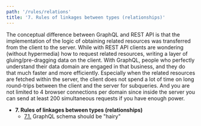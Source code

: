```yaml
---
path: '/rules/relations'
title: '7. Rules of linkages between types (relationships)'
---
```


The conceptual difference between GraphQL and REST API is that the implementation of the logic of obtaining related resources was transferred from the client to the server. While with REST API clients are wondering (without hypermedia) how to request related resources, writing a layer of gluing/pre-dragging data on the client. With GraphQL, people who perfectly understand their data domain are engaged in that business, and they do that much faster and more efficiently. Especially when the related resources are fetched within the server, the client does not spend a lot of time on long round-trips between the client and the server for subqueries. And you are not limited to 4 browser connections per domain since inside the server you can send at least 200 simultaneous requests if you have enough power.

- **7. Rules of linkages between types (relationships)**
  - [7.1.](./relations-hairy-graphql.md) GraphQL schema should be "hairy"
